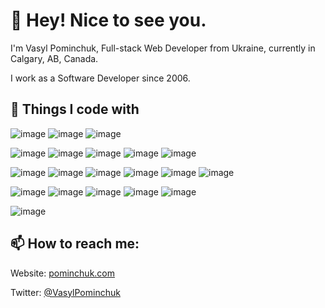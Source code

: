 # 🤗 Hey! Nice to see you.

I'm Vasyl Pominchuk, Full-stack Web Developer from Ukraine, currently in Calgary, AB, Canada.

I work as a Software Developer since 2006.

## 💞️ Things I code with

![image](https://img.shields.io/badge/-Laravel-3895FF?style=flat-square&logo=laravel&logoColor=white)
![image](https://img.shields.io/badge/-PHP-3895FF?style=flat-square&logo=php&logoColor=white)
![image](https://img.shields.io/badge/-Go-525382?style=flat-square&logo=go&logoColor=white)

![image](https://img.shields.io/badge/-MySQL-525382?style=flat-square&logo=mysql&logoColor=white)
![image](https://img.shields.io/badge/-PostgreSQL-525382?style=flat-square&logo=postgresql&logoColor=white)
![image](https://img.shields.io/badge/-Redis-525382?style=flat-square&logo=redis&logoColor=white)
![image](https://img.shields.io/badge/-MongoDB-525382?style=flat-square&logo=mongodb&logoColor=white)
![image](https://img.shields.io/badge/-Memcached-525382?style=flat-square&logo=memcached&logoColor=white)


![image](https://img.shields.io/badge/-JavaScript-AF1B3F?style=flat-square&logo=javascript&logoColor=white)
![image](https://img.shields.io/badge/-Vue-AF1B3F?style=flat-square&logo=vue.js&logoColor=white)
![image](https://img.shields.io/badge/-TailwindCSS-AF1B3F?style=flat-square&logo=tailwindcss&logoColor=white)
![image](https://img.shields.io/badge/-Bootstrap-AF1B3F?style=flat-square&logo=bootstrap&logoColor=white)
![image](https://img.shields.io/badge/-jQuery-AF1B3F?style=flat-square&logo=jquery&logoColor=white)
![image](https://img.shields.io/badge/-NPM-AF1B3F?style=flat-square&logo=npm&logoColor=white)


![image](https://img.shields.io/badge/-Docker-297373?style=flat-square&logo=docker&logoColor=white)
![image](https://img.shields.io/badge/-Git-297373?style=flat-square&logo=git&logoColor=white)
![image](https://img.shields.io/badge/-Sentry-297373?style=flat-square&logo=sentry&logoColor=white)
![image](https://img.shields.io/badge/-Apache-297373?style=flat-square&logo=apache&logoColor=white)
![image](https://img.shields.io/badge/-Nginx-297373?style=flat-square&logo=nginx&logoColor=white)


![image](https://img.shields.io/badge/-ElasticSearch-473144?style=flat-square&logo=elasticsearch&logoColor=white)


## 📫 How to reach me:
Website: [pominchuk.com](https://pominchuk.com)

Twitter: [@VasylPominchuk](https://twitter.com/VasylPominchuk)
